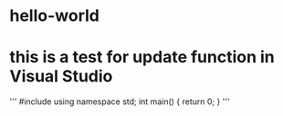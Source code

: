 # hello-world
# this is a test for update function in Visual Studio
'''
	#include<iostream>
	using namespace std;
	int main()
	{
		return 0;
	}
'''